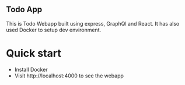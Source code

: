 ## Todo App

This is Todo Webapp built using express, GraphQl and React.
It has also used Docker to setup dev environment.





# Quick start

- Install Docker
- Visit http://localhost:4000 to see the webapp


